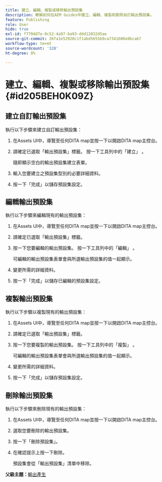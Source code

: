```yaml
---
title: 建立、編輯、複製或移除輸出預設集
description: 瞭解如何在AEM Guides中建立、編輯、複製和刪除自訂輸出預設集。
feature: Publishing
role: User
hide: true
exl-id: f770dd7e-0c52-4a97-ba93-ddd12832d5ae
source-git-commit: 26fa1e52920c1f1abd5655b9ca7341600a9bca67
workflow-type: tm+mt
source-wordcount: '328'
ht-degree: 0%

---
```


# 建立、編輯、複製或移除輸出預設集 {#id205BEH0K09Z}

## 建立自訂輸出預設集

執行以下步驟來建立自訂輸出預設集：

1. 在Assets UI中，導覽至任何DITA map並按一下以開啟DITA map主控台。

1. 請確定已選取「輸出預設集」標籤。 按一下工具列中的「建立」 。

   隨即顯示空白的輸出預設集建立表單。

1. 輸入您要建立之預設集型別的必要詳細資料。

1. 按一下「完成」以儲存預設集設定。


## 編輯輸出預設集

執行以下步驟來編輯現有的輸出預設集：

1. 在Assets UI中，導覽至任何DITA map並按一下以開啟DITA map主控台。

1. 請確定已選取「輸出預設集」標籤。

1. 按一下您要編輯的輸出預設集。 按一下工具列中的「編輯」 。

   可編輯的輸出預設集表單會與所選輸出預設集的值一起顯示。

1. 變更所需的詳細資料。

1. 按一下「完成」以儲存已編輯的預設集設定。


## 複製輸出預設集

執行以下步驟以複製現有的輸出預設集：

1. 在Assets UI中，導覽至任何DITA map並按一下以開啟DITA map主控台。

1. 請確定已選取「輸出預設集」標籤。

1. 按一下您要複製的輸出預設集。 按一下工具列中的「複製」 。

   可編輯的輸出預設集表單會與所選輸出預設集的值一起顯示。

1. 變更所需的詳細資料。

1. 按一下「完成」以儲存預設集設定。


## 刪除輸出預設集

執行以下步驟來刪除現有的輸出預設集：

1. 在Assets UI中，導覽至任何DITA map並按一下以開啟DITA map主控台。

1. 選取您要刪除的輸出預設集。

1. 按一下「刪除預設集」。

1. 在確認提示上按一下刪除。

   預設集會從「輸出預設集」清單中移除。


**父級主題：**&#x200B;[&#x200B;輸出產生](generate-output.md)
